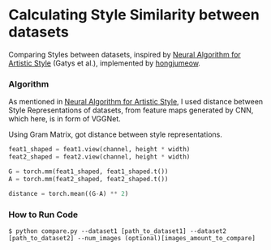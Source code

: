 # Calculating Style Similarity between datasets

Comparing Styles between datasets, inspired by [Neural Algorithm for Artistic Style](https://arxiv.org/abs/1508.06576) (Gatys et al.), implemented by [hongjumeow](https://github.com/hongjumeow).


### Algorithm

As mentioned in [Neural Algorithm for Artistic Style](https://arxiv.org/abs/1508.06576), I used distance between Style Representations of datasets, from feature maps generated by CNN, which here, is in form of VGGNet.

Using Gram Matrix, got distance between style representations.

```Python
feat1_shaped = feat1.view(channel, height * width)
feat2_shaped = feat2.view(channel, height * width)

G = torch.mm(feat1_shaped, feat1_shaped.t())
A = torch.mm(feat2_shaped, feat2_shaped.t())

distance = torch.mean((G-A) ** 2)
```

### How to Run Code

``` 
$ python compare.py --dataset1 [path_to_dataset1] --dataset2 [path_to_dataset2] --num_images (optional)[images_amount_to_compare]
```

